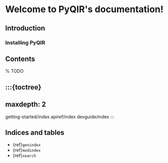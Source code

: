 # Welcome to PyQIR's documentation!

## Introduction

### Installing PyQIR

## Contents

% TODO

:::{toctree}
---
maxdepth: 2
---

getting-started/index
apiref/index
devguide/index
:::


## Indices and tables

* {ref}`genindex`
* {ref}`modindex`
* {ref}`search`
